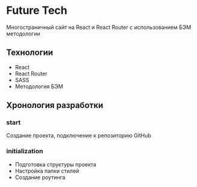 # Future Tech

Многостраничный сайт на React и React Router c использованием БЭМ методологии

## Технологии

- React
- React Router
- SASS
- Методология БЭМ

## Хронология разработки

### start

Создание проекта, подключение к репозиторию GitHub

### initialization

- Подготовка структуры проекта
- Настройка папки стилей
- Создание роутинга